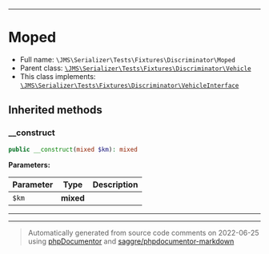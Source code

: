 ***

# Moped





* Full name: `\JMS\Serializer\Tests\Fixtures\Discriminator\Moped`
* Parent class: [`\JMS\Serializer\Tests\Fixtures\Discriminator\Vehicle`](./Vehicle.md)
* This class implements:
[`\JMS\Serializer\Tests\Fixtures\Discriminator\VehicleInterface`](./VehicleInterface.md)






## Inherited methods


### __construct



```php
public __construct(mixed $km): mixed
```








**Parameters:**

| Parameter | Type | Description |
|-----------|------|-------------|
| `$km` | **mixed** |  |




***


***
> Automatically generated from source code comments on 2022-06-25 using [phpDocumentor](http://www.phpdoc.org/) and [saggre/phpdocumentor-markdown](https://github.com/Saggre/phpDocumentor-markdown)
